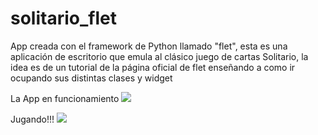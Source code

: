 # solitario_flet

App creada con el framework de Python llamado "flet", esta es una aplicación de escritorio que emula al clásico juego de cartas 
Solitario, la idea es de un tutorial de la página oficial de flet enseñando a como ir ocupando sus distintas clases y widget

La App en funcionamiento 
![](https://user-images.githubusercontent.com/96795408/216442026-10dfdd36-dcb9-40f2-a5e3-4fd5f38db3d1.png)

Jugando!!!
![](https://user-images.githubusercontent.com/96795408/216443068-c8ae1804-0c28-4f22-b77d-22dbd1ba29ba.png)
